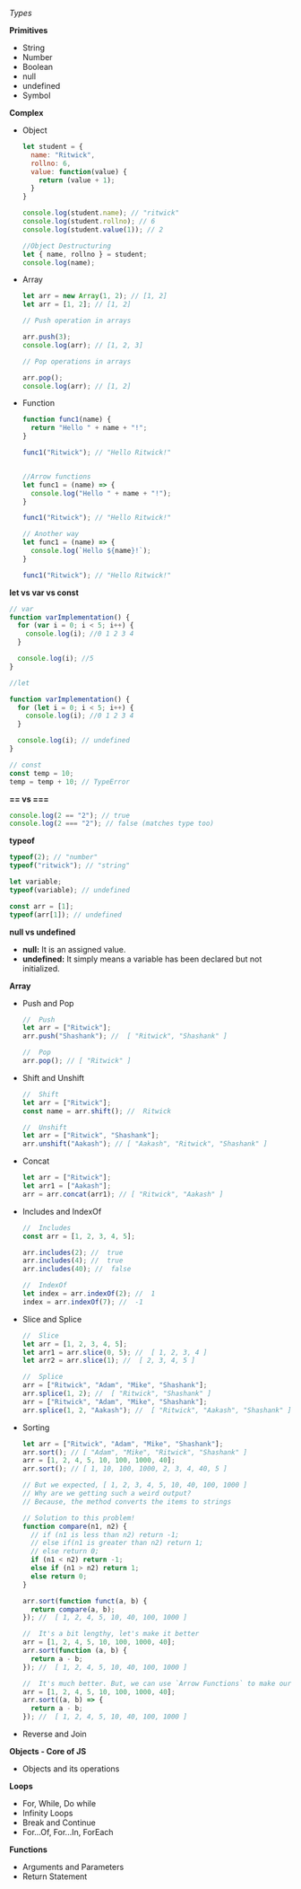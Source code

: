*Types*

**Primitives**

<ul>
  <li>String</li>
  <li>Number</li>
  <li>Boolean</li>
  <li>null</li>
  <li>undefined</li>
  <li>Symbol</li>
</ul>

**Complex**

<ul>
  <li>Object</li>

```js
let student = {
  name: "Ritwick",
  rollno: 6,
  value: function(value) {
    return (value + 1);
  }
}

console.log(student.name); // "ritwick"
console.log(student.rollno); // 6
console.log(student.value(1)); // 2

//Object Destructuring
let { name, rollno } = student;
console.log(name);
```

<li>Array</li>


```js
let arr = new Array(1, 2); // [1, 2]
let arr = [1, 2]; // [1, 2]

// Push operation in arrays

arr.push(3);
console.log(arr); // [1, 2, 3]

// Pop operations in arrays

arr.pop();
console.log(arr); // [1, 2]
```

<li>Function</li>

```js
function func1(name) {
  return "Hello " + name + "!";
}

func1("Ritwick"); // "Hello Ritwick!"


//Arrow functions
let func1 = (name) => {
  console.log("Hello " + name + "!");
}

func1("Ritwick"); // "Hello Ritwick!"

// Another way
let func1 = (name) => {
  console.log(`Hello ${name}!`);
}

func1("Ritwick"); // "Hello Ritwick!"
```
</ul>

**let vs var vs const**

```js
// var
function varImplementation() {
  for (var i = 0; i < 5; i++) {
    console.log(i); //0 1 2 3 4
  }

  console.log(i); //5
}

//let

function varImplementation() {
  for (let i = 0; i < 5; i++) {
    console.log(i); //0 1 2 3 4
  }

  console.log(i); // undefined
}

// const
const temp = 10;
temp = temp + 10; // TypeError
```

**== vs ===**

```js
console.log(2 == "2"); // true
console.log(2 === "2"); // false (matches type too)
```

**typeof**

```js
typeof(2); // "number"
typeof("ritwick"); // "string"

let variable;
typeof(variable); // undefined

const arr = [1];
typeof(arr[1]); // undefined
```

**null vs undefined**

<ul>
  <li><strong>null:</strong> It is an assigned value.</li>
  <li><strong>undefined:</strong> It simply means a variable has been declared but not initialized.</li>
</ul>

**Array**

<ul>
<li>Push and Pop</li>

```js
//  Push
let arr = ["Ritwick"];
arr.push("Shashank"); //  [ "Ritwick", "Shashank" ]

//  Pop
arr.pop(); // [ "Ritwick" ]
```

<li>Shift and Unshift</li>

```js
//  Shift
let arr = ["Ritwick"];
const name = arr.shift(); //  Ritwick

//  Unshift
let arr = ["Ritwick", "Shashank"];
arr.unshift("Aakash"); // [ "Aakash", "Ritwick", "Shashank" ]
```

<li>Concat</li>

```js
let arr = ["Ritwick"];
let arr1 = ["Aakash"];
arr = arr.concat(arr1); // [ "Ritwick", "Aakash" ]
```

<li>Includes and IndexOf</li>

```js
//  Includes
const arr = [1, 2, 3, 4, 5];

arr.includes(2); //  true
arr.includes(4); //  true
arr.includes(40); //  false

//  IndexOf
let index = arr.indexOf(2); //  1
index = arr.indexOf(7); //  -1
```

<li>Slice and Splice</li>

```js
//  Slice
let arr = [1, 2, 3, 4, 5];
let arr1 = arr.slice(0, 5); //  [ 1, 2, 3, 4 ]
let arr2 = arr.slice(1); //  [ 2, 3, 4, 5 ]

//  Splice
arr = ["Ritwick", "Adam", "Mike", "Shashank"];
arr.splice(1, 2); //  [ "Ritwick", "Shashank" ]
arr = ["Ritwick", "Adam", "Mike", "Shashank"];
arr.splice(1, 2, "Aakash"); //  [ "Ritwick", "Aakash", "Shashank" ]
```

<li>Sorting</li>

```js
let arr = ["Ritwick", "Adam", "Mike", "Shashank"];
arr.sort(); // [ "Adam", "Mike", "Ritwick", "Shashank" ]
arr = [1, 2, 4, 5, 10, 100, 1000, 40];
arr.sort(); // [ 1, 10, 100, 1000, 2, 3, 4, 40, 5 ]

// But we expected, [ 1, 2, 3, 4, 5, 10, 40, 100, 1000 ]
// Why are we getting such a weird output?
// Because, the method converts the items to strings

// Solution to this problem!
function compare(n1, n2) {
  // if (n1 is less than n2) return -1;
  // else if(n1 is greater than n2) return 1;
  // else return 0;
  if (n1 < n2) return -1;
  else if (n1 > n2) return 1;
  else return 0;
}

arr.sort(function funct(a, b) {
  return compare(a, b);
}); //  [ 1, 2, 4, 5, 10, 40, 100, 1000 ]

//  It's a bit lengthy, let's make it better
arr = [1, 2, 4, 5, 10, 100, 1000, 40];
arr.sort(function (a, b) {
  return a - b;
}); //  [ 1, 2, 4, 5, 10, 40, 100, 1000 ]

//  It's much better. But, we can use `Arrow Functions` to make our code much better
arr = [1, 2, 4, 5, 10, 100, 1000, 40];
arr.sort((a, b) => {
  return a - b;
}); //  [ 1, 2, 4, 5, 10, 40, 100, 1000 ]
```

<li>Reverse and Join</li>
</ul>

**Objects - Core of JS**

<ul>
<li>Objects and its operations</li>
</ul>

**Loops**

<ul>
<li>For, While, Do while</li>
<li>Infinity Loops</li>
<li>Break and Continue</li>
<li>For...Of, For...In, ForEach</li>
</ul>

**Functions**

<ul>
<li>Arguments and Parameters</li>
<li>Return Statement</li>
</ul>
